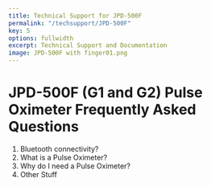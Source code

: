 ```yaml
---
title: Technical Support for JPD-500F
permalink: "/techsupport/JPD-500F"
key: 5
options: fullwidth
excerpt: Technical Support and Documentation
image: JPD-500F with finger01.png
---
```


# JPD-500F (G1 and G2) Pulse Oximeter Frequently Asked Questions

1. Bluetooth connectivity?
2. What is a Pulse Oximeter?
3. Why do I need a Pulse Oximeter?
4. Other Stuff

